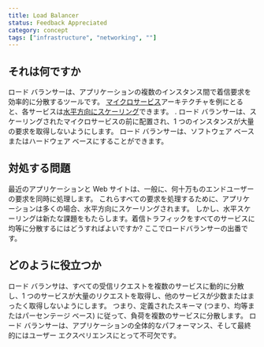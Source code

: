 ```yaml
---
title: Load Balancer
status: Feedback Appreciated
category: concept
tags: ["infrastructure", "networking", ""]
---
```


## それは何ですか

ロード バランサーは、アプリケーションの複数のインスタンス間で着信要求を効率的に分散するツールです。
[マイクロサービス](/microservices/)アーキテクチャを例にとると、各サービスは[水平方向にスケーリング](/horizontal-scaling/)できます。 .
ロード バランサーは、スケーリングされたマイクロサービスの前に配置され、1 つのインスタンスが大量の要求を取得しないようにします。
ロード バランサーは、ソフトウェア ベースまたはハードウェア ベースにすることができます。

## 対処する問題

最近のアプリケーションと Web サイトは、一般に、何十万ものエンドユーザーの要求を同時に処理します。
これらすべての要求を処理するために、アプリケーションは多くの場合、水平方向にスケーリングされます。
しかし、水平スケーリングは新たな課題をもたらします。着信トラフィックをすべてのサービスに均等に分散するにはどうすればよいですか?
ここでロードバランサーの出番です。

## どのように役立つか

ロード バランサは、すべての受信リクエストを複数のサービスに動的に分散し、1 つのサービスが大量のリクエストを取得し、他のサービスが少数またはまったく取得しないようにします。
つまり、定義されたスキーマ (つまり、均等またはパーセンテージ ベース) に従って、負荷を複数のサービスに分散します。
ロード バランサーは、アプリケーションの全体的なパフォーマンス、そして最終的にはユーザー エクスペリエンスにとって不可欠です。
